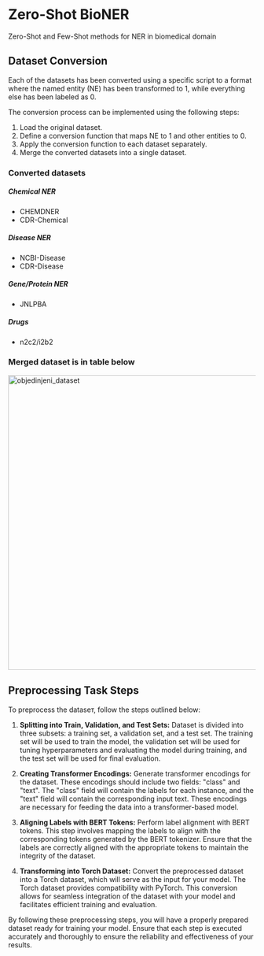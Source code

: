 # Zero-Shot BioNER
Zero-Shot and Few-Shot methods for NER in biomedical domain
## Dataset Conversion

Each of the datasets has been converted using a specific script to a format where the named entity (NE) has been transformed to 1, while everything else has been labeled as 0.

The conversion process can be implemented using the following steps:

1. Load the original dataset.
2. Define a conversion function that maps NE to 1 and other entities to 0.
3. Apply the conversion function to each dataset separately.
4. Merge the converted datasets into a single dataset.

### Converted datasets

##### Chemical NER 
- CHEMDNER 
- CDR-Chemical 

##### Disease NER 
- NCBI-Disease 
- CDR-Disease 

##### Gene/Protein NER 
- JNLPBA 

##### Drugs 
- n2c2/i2b2 

### Merged dataset is in table below
<img width="599" alt="objedinjeni_dataset" src="https://github.com/br-ai-ns-institute/Zero-ShotNER/assets/8451505/de4a9f46-f5f2-4574-aacc-0df3f3325990">

## Preprocessing Task Steps
To preprocess the dataseт, follow the steps outlined below:

1. **Splitting into Train, Validation, and Test Sets:** Dataset is divided into three subsets: a training set, a validation set, and a test set. The training set will be used to train the model, the validation set will be used for tuning hyperparameters and evaluating the model during training, and the test set will be used for final evaluation.

2. **Creating Transformer Encodings:** Generate transformer encodings for the dataset. These encodings should include two fields: "class" and "text". The "class" field will contain the labels for each instance, and the "text" field will contain the corresponding input text. These encodings are necessary for feeding the data into a transformer-based model.

3. **Aligning Labels with BERT Tokens:** Perform label alignment with BERT tokens. This step involves mapping the labels to align with the corresponding tokens generated by the BERT tokenizer. Ensure that the labels are correctly aligned with the appropriate tokens to maintain the integrity of the dataset.

4. **Transforming into Torch Dataset:** Convert the preprocessed dataset into a Torch dataset, which will serve as the input for your model. The Torch dataset provides compatibility with PyTorch. This conversion allows for seamless integration of the dataset with your model and facilitates efficient training and evaluation.

By following these preprocessing steps, you will have a properly prepared dataset ready for training your model. Ensure that each step is executed accurately and thoroughly to ensure the reliability and effectiveness of your results.

